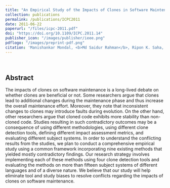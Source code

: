 ```yaml
---
title: "An Empirical Study of the Impacts of Clones in Software Maintenance"
collection: publications
permalink: /publications/ICPC2011
date: 2011-06-22
paperurl: "/files/icpc-2011.pdf"
doi: "https://doi.org/10.1109/ICPC.2011.14"
publisher_icon: "/images/publisher/ieee.png"
pdflogo: "/images/preprint-pdf.png"
citation: 'Manishankar Mondal, <b>Md Saidur Rahman</b>, Ripon K. Saha, Chanchal K. Roy, Jens Krinke and Kevin A. Schneider, &quot;An Empirical Study of the Impacts of Clones in Software Maintenance &quot;, <i>IEEE 19th International Conference on Program Comprehension (<b>ICPC</b>)</i>, pp. 242-245, 2011, Kingston, ON, Canada.' 
---
```

<br>

## Abstract
The impacts of clones on software maintenance is a long-lived debate on whether clones are beneficial or not. Some researchers argue that clones lead to additional changes during the maintenance phase and thus increase the overall maintenance effort. Moreover, they note that inconsistent changes to clones may introduce faults during evolution. On the other hand, other researchers argue that cloned code exhibits more stability than non-cloned code. Studies resulting in such contradictory outcomes may be a consequence of using different methodologies, using different clone detection tools, defining different impact assessment metrics, and evaluating different subject systems. In order to understand the conflicting results from the studies, we plan to conduct a comprehensive empirical study using a common framework incorporating nine existing methods that yielded mostly contradictory findings. Our research strategy involves implementing each of these methods using four clone detection tools and evaluating the methods on more than fifteen subject systems of different languages and of a diverse nature. We believe that our study will help eliminate tool and study biases to resolve conflicts regarding the impacts of clones on software maintenance.